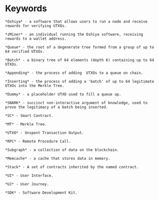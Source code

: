 # Keywords

    *Oshiya* - a software that allows users to run a node and receive rewards for verifying UTXOs.

    *zMiner* - an individual running the Oshiya software, receiving rewards to a wallet address.

    *Queue* - the root of a degenerate tree formed from a group of up to 64 verified UTXOs.

    *Batch* - a binary tree of 64 elements (depth 6) containing up to 64 UTXOs.

    *Appending* - the process of adding  UTXOs to a queue on chain.

    *Inserting* - the process of adding a 'batch' of up to 64 legitimate UTXOs into the Merkle Tree.

    *Dummy* - a placeholder UTXO used to fill a queue up.

    *SNARK* - succinct non-interactive argument of knowledge, used to prove the legitimacy of a batch being inserted.

    *SC* - Smart Contract.

    *MT* - Merkle Tree.

    *UTXO* - Unspent Transaction Output.

    *RPC* - Remote Procedure Call.

    *Subgraph* - a collection of data on the blockchain.

    *Memcache* - a cache that stores data in memory.

    *Stack* - A set of contracts inherited by the named contract.

    *UI* - User Interface.

    *UJ* - User Journey.

    *SDK* - Software Development Kit.
